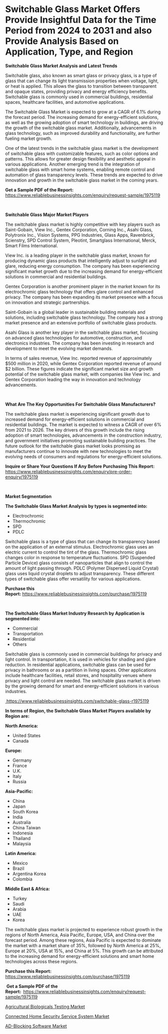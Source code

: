 <p><h1>Switchable Glass Market Offers Provide Insightful Data for the Time Period from 2024 to 2031 and also Provide Analysis Based on Application, Type, and Region</h1></p><p><strong>Switchable Glass Market Analysis and Latest Trends</strong></p>
<p><p>Switchable glass, also known as smart glass or privacy glass, is a type of glass that can change its light transmission properties when voltage, light, or heat is applied. This allows the glass to transition between transparent and opaque states, providing privacy and energy efficiency benefits. Switchable glass is commonly used in commercial buildings, residential spaces, healthcare facilities, and automotive applications.</p><p>The Switchable Glass Market is expected to grow at a CAGR of 6.1% during the forecast period. The increasing demand for energy-efficient solutions, as well as the growing adoption of smart technology in buildings, are driving the growth of the switchable glass market. Additionally, advancements in glass technology, such as improved durability and functionality, are further fueling market growth.</p><p>One of the latest trends in the switchable glass market is the development of switchable glass with customizable features, such as color options and patterns. This allows for greater design flexibility and aesthetic appeal in various applications. Another emerging trend is the integration of switchable glass with smart home systems, enabling remote control and automation of glass transparency levels. These trends are expected to drive innovation and growth in the switchable glass market in the coming years.</p></p>
<p><strong>Get a Sample PDF of the Report:&nbsp;</strong> <a href="https://www.reliablebusinessinsights.com/enquiry/request-sample/1975119">https://www.reliablebusinessinsights.com/enquiry/request-sample/1975119</a></p>
<p>&nbsp;</p>
<p><strong>Switchable Glass Major Market Players</strong></p>
<p><p>The switchable glass market is highly competitive with key players such as Saint-Gobain, View Inc., Gentex Corporation, Corning Inc., Asahi Glass, Polytronix Inc., Vision Systems, PPG Industries, Glass Apps, Ravenbrick, Scienstry, SPD Control System, Pleotint, Smartglass International, Merck, Smart Films International.</p><p>View Inc. is a leading player in the switchable glass market, known for producing dynamic glass products that intelligently adjust to sunlight and glare, reducing energy consumption. The company has been experiencing significant market growth due to the increasing demand for energy-efficient solutions in commercial and residential buildings.</p><p>Gentex Corporation is another prominent player in the market known for its electrochromic glass technology that offers glare control and enhanced privacy. The company has been expanding its market presence with a focus on innovation and strategic partnerships.</p><p>Saint-Gobain is a global leader in sustainable building materials and solutions, including switchable glass technology. The company has a strong market presence and an extensive portfolio of switchable glass products.</p><p>Asahi Glass is another key player in the switchable glass market, focusing on advanced glass technologies for automotive, construction, and electronics industries. The company has been investing in research and development to meet the evolving market demands.</p><p>In terms of sales revenue, View Inc. reported revenue of approximately $500 million in 2020, while Gentex Corporation reported revenue of around $2 billion. These figures indicate the significant market size and growth potential of the switchable glass market, with companies like View Inc. and Gentex Corporation leading the way in innovation and technology advancements.</p></p>
<p>&nbsp;</p>
<p><strong>What Are The Key Opportunities For Switchable Glass Manufacturers?</strong></p>
<p><p>The switchable glass market is experiencing significant growth due to increased demand for energy-efficient solutions in commercial and residential buildings. The market is expected to witness a CAGR of over 6% from 2021 to 2026. The key drivers of this growth include the rising adoption of smart technologies, advancements in the construction industry, and government initiatives promoting sustainable building practices. The future outlook for the switchable glass market looks promising as manufacturers continue to innovate with new technologies to meet the evolving needs of consumers and regulations for energy-efficient solutions.</p></p>
<p><strong>Inquire or Share Your Questions If Any Before Purchasing This Report:</strong> <a href="https://www.reliablebusinessinsights.com/enquiry/pre-order-enquiry/1975119">https://www.reliablebusinessinsights.com/enquiry/pre-order-enquiry/1975119</a></p>
<p>&nbsp;</p>
<p><strong>Market Segmentation</strong></p>
<p><strong>The Switchable Glass Market Analysis by types is segmented into:</strong></p>
<p><ul><li>Electrochromic</li><li>Thermochromic</li><li>SPD</li><li>PDLC</li></ul></p>
<p><p>Switchable glass is a type of glass that can change its transparency based on the application of an external stimulus. Electrochromic glass uses an electric current to control the tint of the glass. Thermochromic glass changes color in response to temperature fluctuations. SPD (Suspended Particle Device) glass consists of nanoparticles that align to control the amount of light passing through. PDLC (Polymer Dispersed Liquid Crystal) glass uses liquid crystal droplets to adjust transparency. These different types of switchable glass offer versatility for various applications.</p></p>
<p><strong>Purchase this Report:&nbsp;</strong><a href="https://www.reliablebusinessinsights.com/purchase/1975119">https://www.reliablebusinessinsights.com/purchase/1975119</a></p>
<p>&nbsp;</p>
<p><strong>The Switchable Glass Market Industry Research by Application is segmented into:</strong></p>
<p><ul><li>Commercial</li><li>Transportation</li><li>Residential</li><li>Others</li></ul></p>
<p><p>Switchable glass is commonly used in commercial buildings for privacy and light control. In transportation, it is used in vehicles for shading and glare reduction. In residential applications, switchable glass can be used for privacy in bathrooms or as a partition in living spaces. Other applications include healthcare facilities, retail stores, and hospitality venues where privacy and light control are needed. The switchable glass market is driven by the growing demand for smart and energy-efficient solutions in various industries.</p></p>
<p><a href="https://www.reliablebusinessinsights.com/switchable-glass-r1975119">&nbsp;https://www.reliablebusinessinsights.com/switchable-glass-r1975119</a></p>
<p><strong>In terms of Region, the Switchable Glass Market Players available by Region are:</strong></p>
<p>
    <p> <strong> North America: </strong>
        <ul>
            <li>United States</li>
            <li>Canada</li>
        </ul>
        </p> 
    <p> <strong> Europe: </strong>
        <ul>
            <li>Germany</li>
            <li>France</li>
            <li>U.K.</li>
            <li>Italy</li>
            <li>Russia</li>
        </ul>
        </p> 
    <p> <strong> Asia-Pacific: </strong>
        <ul>
            <li>China</li>
            <li>Japan</li>
            <li>South Korea</li>
            <li>India</li>
            <li>Australia</li>
            <li>China Taiwan</li>
            <li>Indonesia</li>
            <li>Thailand</li>
            <li>Malaysia</li>
        </ul>
        </p> 
    <p> <strong> Latin America: </strong>
        <ul>
            <li>Mexico</li>
            <li>Brazil</li>
            <li>Argentina Korea</li>
            <li>Colombia</li>
        </ul>
        </p> 
    <p> <strong> Middle East & Africa: </strong>
        <ul>
            <li>Turkey</li>
            <li>Saudi</li>
            <li>Arabia</li>
            <li>UAE</li>
            <li>Korea</li>
        </ul>
    </p>
    </p>
<p><p>The switchable glass market is projected to experience robust growth in the regions of North America, Asia Pacific, Europe, USA, and China over the forecast period. Among these regions, Asia Pacific is expected to dominate the market with a market share of 35%, followed by North America at 25%, Europe at 20%, USA at 15%, and China at 5%. This growth can be attributed to the increasing demand for energy-efficient solutions and smart home technologies across these regions.</p></p>
<p><strong>Purchase this Report: </strong><a href="https://www.reliablebusinessinsights.com/purchase/1975119">https://www.reliablebusinessinsights.com/purchase/1975119</a></p>
<p>&nbsp;<strong>Get a Sample PDF of the Report:&nbsp;&nbsp;</strong><a href="https://www.reliablebusinessinsights.com/enquiry/request-sample/1975119">https://www.reliablebusinessinsights.com/enquiry/request-sample/1975119</a></p>
<p><strong></strong></p>
<p><p><a href="https://github.com/arionmp/Market-Research-Report-List-4/blob/main/agricultural-biologicals-testing-market.md">Agricultural Biologicals Testing Market</a></p><p><a href="https://github.com/SheilaBruen2023/Market-Research-Report-List-2/blob/main/connected-home-security-service-system-market.md">Connected Home Security Service System Market</a></p><p><a href="https://github.com/markusgodoy/Market-Research-Report-List-4/blob/main/ad-blocking-software-market.md">AD-Blocking Software Market</a></p></p>